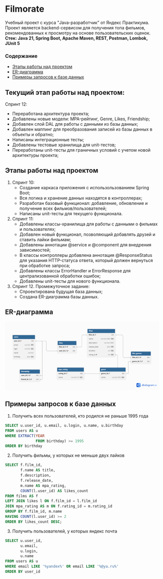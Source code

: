 # Filmorate
Учебный проект с курса "Java-разработчик" от Яндекс Практикума.
Проект является backend-сервисом для получения топа фильмов, рекомендованных к просмотру на основе пользовательских оценок. </br>
**Стек: Java 21, Spring Boot, Apache Maven, REST, Postman, Lombok, JUnit 5**

### Содержание
- [Этапы работы над проектом](#этапы-работы-над-проектом)
- [ER-диаграмма](#er-диаграмма)
- [Примеры запросов к базе данных](#примеры-запросов-к-базе-данных)

## Текущий этап работы над проектом:
Спринт 12:
- Переработана архитектура проекта;
- Добавлены новые модели: MPA-рейтинг, Genre, Likes, Friendship;
- Добавлен слой DAL для работы с данными из базы данных;
- Добавлен маппинг для преобразования записей из базы данных в объекты и обратно;
- Написаны интеграционные тесты;
- Добавлены тестовые хранилища для unit-тестов;
- Переработаны unit-тесты для граничных условий с учетом новой архитектуры проекта;

## Этапы работы над проектом
1. Спринт 10:
    - Создание каркаса приложения с использользованием Spring Boot;
    - Вся логика и хранение данных находятся в контроллерах;
    - Разработан базовый функционал: добавление, обновление и получение всех фильмов/пользователей;
    - Написаны unit-тесты для текущего функционала.
2. Спринт 11:
    - Добавлены классы-хранилища для работы с данными о фильмах и пользователях;
    - Добавлен новый функционал, позволяющий добавлять друзей и ставить лайки фильмам;
    - Добавлены аннотации @service и @component для внедрения зависимостей;
    - В классы контроллеры добавлена аннотация @ResponseStatus для указания HTTP-статуса ответа, который должен вернуться при обработке запроса;
    - Добавлены классы ErrorHandler и ErrorResponse для централизованной обработки ошибок;
    - Добавлены unit-тесты для нового функционала.
3. Спринт 12. Промежуточное задание:
   - Спроектирована будущая база данных;
   - Создана ER-диаграмма базы данных.

## ER-диаграмма
![Схема](filmorate_diagram.png)

## Примеры запросов к базе данных

1. Получить всех пользователей, кто родился не раньше 1995 года
```sql
SELECT u.user_id, u.email, u.login, u.name, u.birthday
FROM users AS u
WHERE EXTRACT(YEAR
              FROM birthday) >= 1995
ORDER BY birthday
```
2. Получить фильмы, у которых не меньше двух лайков
```sql
SELECT f.film_id,
       f.name AS title,
       f.description,
       f.release_date,
       m.name AS mpa_rating,
       COUNT(l.user_id) AS likes_count
FROM films AS f
LEFT JOIN likes l ON f.film_id = l.film_id
JOIN mpa_rating AS m ON f.rating_id = m.rating_id
GROUP BY f.film_id, m.name
HAVING COUNT(l.user_id) >= 2
ORDER BY likes_count DESC;
```

3. Получить пользователей, у которых яндекс почта
```sql
SELECT u.user_id,
       u.email,
       u.login,
       u.name
FROM users AS u
WHERE email LIKE '%yandex%' OR email LIKE '%@ya.ru%'
ORDER BY user_id
```